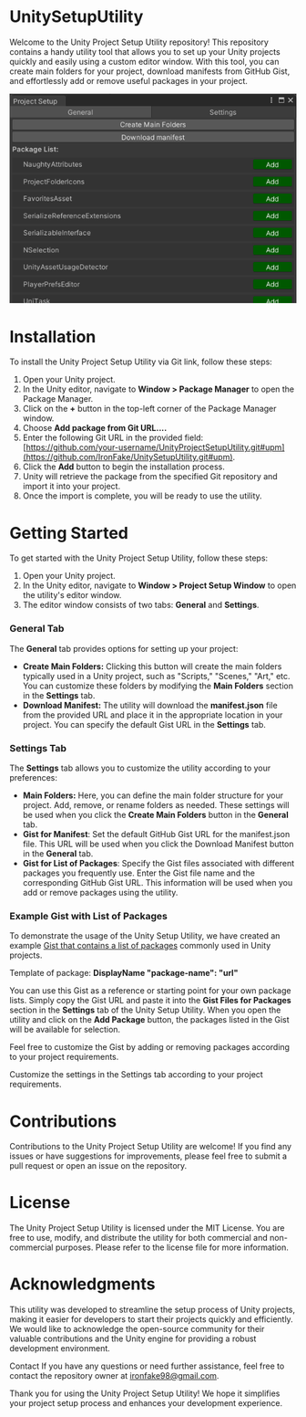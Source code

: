 # UnitySetupUtility
Welcome to the Unity Project Setup Utility repository! This repository contains a handy utility tool that allows you to set up your Unity projects quickly and easily using a custom editor window. With this tool, you can create main folders for your project, download manifests from GitHub Gist, and effortlessly add or remove useful packages in your project.

![img.png](Screenshots%2Fimg.png)

# Installation
To install the Unity Project Setup Utility via Git link, follow these steps:

1) Open your Unity project.
2) In the Unity editor, navigate to **Window > Package Manager** to open the Package Manager.
3) Click on the **+** button in the top-left corner of the Package Manager window.
4) Choose **Add package from Git URL....**
5) Enter the following Git URL in the provided field: [https://github.com/your-username/UnityProjectSetupUtility.git#upm](https://github.com/IronFake/UnitySetupUtility.git#upm).
6) Click the **Add** button to begin the installation process.
7) Unity will retrieve the package from the specified Git repository and import it into your project.
8) Once the import is complete, you will be ready to use the utility.

# Getting Started
To get started with the Unity Project Setup Utility, follow these steps:

1) Open your Unity project.
2) In the Unity editor, navigate to **Window > Project Setup Window** to open the utility's editor window.
3) The editor window consists of two tabs: **General** and **Settings**.

### General Tab
The **General** tab provides options for setting up your project:

- **Create Main Folders:** Clicking this button will create the main folders typically used in a Unity project, such as "Scripts," "Scenes," "Art," etc. You can customize these folders by modifying the **Main Folders** section in the **Settings** tab.
- **Download Manifest:** The utility will download the **manifest.json** file from the provided URL and place it in the appropriate location in your project. You can specify the default Gist URL in the **Settings** tab.

### Settings Tab
The **Settings** tab allows you to customize the utility according to your preferences:

- **Main Folders:** Here, you can define the main folder structure for your project. Add, remove, or rename folders as needed. These settings will be used when you click the **Create Main Folders** button in the **General** tab.
- **Gist for Manifest**: Set the default GitHub Gist URL for the manifest.json file. This URL will be used when you click the Download Manifest button in the **General** tab.
- **Gist for List of Packages**: Specify the Gist files associated with different packages you frequently use. Enter the Gist file name and the corresponding GitHub Gist URL. This information will be used when you add or remove packages using the utility.

### Example Gist with List of Packages

To demonstrate the usage of the Unity Setup Utility, we have created an example [Gist that contains a list of packages](https://gist.github.com/IronFake/07ad9070801dbf3aab326e967683ae32) commonly used in Unity projects.

Template of package: **DisplayName "package-name": "url"**

You can use this Gist as a reference or starting point for your own package lists. Simply copy the Gist URL and paste it into the **Gist Files for Packages** section in the **Settings** tab of the Unity Setup Utility. When you open the utility and click on the **Add Package** button, the packages listed in the Gist will be available for selection.

Feel free to customize the Gist by adding or removing packages according to your project requirements.

Customize the settings in the Settings tab according to your project requirements.

# Contributions
Contributions to the Unity Project Setup Utility are welcome! If you find any issues or have suggestions for improvements, please feel free to submit a pull request or open an issue on the repository.

# License
The Unity Project Setup Utility is licensed under the MIT License. You are free to use, modify, and distribute the utility for both commercial and non-commercial purposes. Please refer to the license file for more information.

# Acknowledgments
This utility was developed to streamline the setup process of Unity projects, making it easier for developers to start their projects quickly and efficiently. We would like to acknowledge the open-source community for their valuable contributions and the Unity engine for providing a robust development environment.

Contact
If you have any questions or need further assistance, feel free to contact the repository owner at ironfake98@gmail.com.

Thank you for using the Unity Project Setup Utility! We hope it simplifies your project setup process and enhances your development experience.
